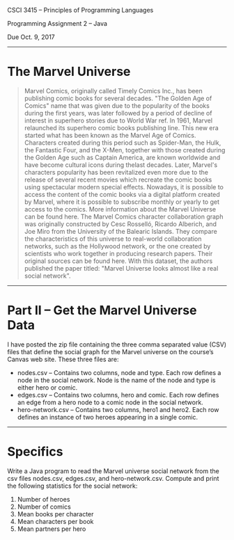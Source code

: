 CSCI 3415 – Principles of Programming Languages

Programming Assignment 2 – Java

Due Oct. 9, 2017 

-----------------
# The Marvel Universe

>Marvel Comics, originally called Timely Comics Inc., has been publishing comic books for several decades. "The Golden Age of Comics" name that was given due to the popularity of the books during the first years, was later followed by a period of decline of interest in superhero stories due to World War ref. In 1961, Marvel relaunched its superhero comic books publishing line. This new era started what has been known as the Marvel Age of Comics. Characters created during this period such as Spider-Man, the Hulk, the Fantastic Four, and the X-Men, together with those created during the Golden Age such as Captain America, are known worldwide and have become cultural icons during thelast decades. Later, Marvel's characters popularity has been revitalized even more due
to the release of several recent movies which recreate the comic books using
spectacular modern special effects. Nowadays, it is possible to access the content of the comic books via a digital platform created by Marvel, where it is possible to subscribe monthly or yearly to get access to the comics. More information about the Marvel Universe can be found here. The Marvel Comics character collaboration graph was originally constructed by Cesc Rosselló, Ricardo Alberich, and Joe Miro from the University of the Balearic Islands. They compare the characteristics of this universe to real-world collaboration networks, such
as the Hollywood network, or the one created by scientists who work together in
producing research papers. Their original sources can be found here. With this dataset, the authors published the paper titled: "Marvel Universe looks almost like a real social network".
>

-----------------


# Part II – Get the Marvel Universe Data
I have posted the zip file containing the three comma separated value (CSV) files that define the social graph for the Marvel universe on the course’s Canvas web site. These three files are:

 - nodes.csv – Contains two columns, node and type. Each row defines a
   node in the social network. Node is the name of the node and type is
   either hero or comic. 
 - edges.csv – Contains two columns, hero and
   comic. Each row defines an edge from a hero node to a comic node in
   the social network. 
 - hero-network.csv – Contains two columns, hero1
   and hero2. Each row defines an instance of two heroes appearing in a
   single comic.

-----------------

# Specifics
Write a Java program to read the Marvel universe social network from the csv files nodes.csv, edges.csv, and hero-network.csv. Compute and print the following statistics for the social network:

 1. Number of heroes
 2. Number of comics
 3. Mean books per character
 4. Mean characters per book
 5. Mean partners per hero
